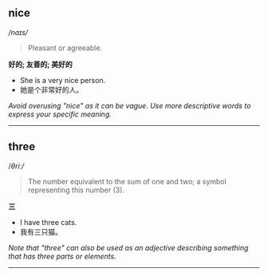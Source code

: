 ## nice

*/naɪs/*

> Pleasant or agreeable.

**好的; 友善的; 美好的**

- She is a very nice person.
- 她是个非常好的人。

*Avoid overusing "nice" as it can be vague. Use more descriptive words to express your specific meaning.*

<!-- timestamp=2025-07-17T14:43:47.940+08:00 -->
---

## three

/*θriː/*

> The number equivalent to the sum of one and two; a symbol representing this number (3).

**三**

- I have three cats.
- 我有三只猫。

*Note that "three" can also be used as an adjective describing something that has three parts or elements.*

<!-- timestamp=2025-07-17T13:07:19.315+08:00 -->
---

